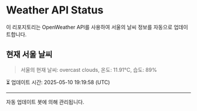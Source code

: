 
# Weather API Status

이 리포지토리는 OpenWeather API를 사용하여 서울의 날씨 정보를 자동으로 업데이트합니다.

## 현재 서울 날씨
> 서울의 현재 날씨: overcast clouds, 온도: 11.91°C, 습도: 89%

⏳ 업데이트 시간: 2025-05-10 19:19:58 (UTC)

---
자동 업데이트 봇에 의해 관리됩니다.
